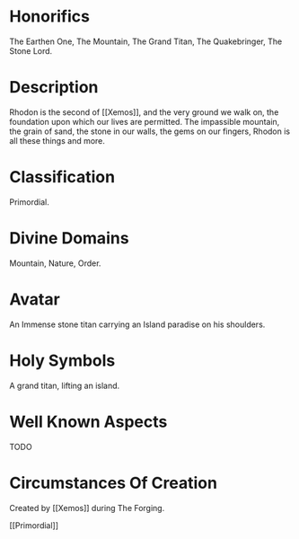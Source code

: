 # Honorifics
The Earthen One, The Mountain, The Grand Titan, The Quakebringer, The Stone Lord.

# Description
Rhodon is the second of [[Xemos]], and the very ground we walk on, the foundation upon which our lives are permitted. The impassible mountain, the grain of sand, the stone in our walls, the gems on our fingers, Rhodon is all these things and more.

# Classification
Primordial.

# Divine Domains
Mountain, Nature, Order.

# Avatar
An Immense stone titan carrying an Island paradise on his shoulders.

# Holy Symbols
A grand titan, lifting an island.

# Well Known Aspects
TODO

# Circumstances Of Creation
Created by [[Xemos]] during The Forging.

[[Primordial]]